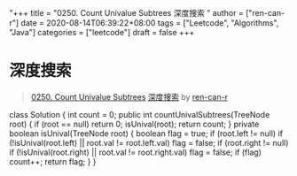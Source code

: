 "+++
title = "0250. Count Univalue Subtrees 深度搜索 "
author = ["ren-can-r"]
date = 2020-08-14T06:39:22+08:00
tags = ["Leetcode", "Algorithms", "Java"]
categories = ["leetcode"]
draft = false
+++

# 深度搜索

> [0250. Count Univalue Subtrees](https://leetcode-cn.com/problems/count-univalue-subtrees/)
> [深度搜索](https://leetcode-cn.com/problems/count-univalue-subtrees/solution/shen-du-sou-suo-by-ren-can-r/) by [ren-can-r](https://leetcode-cn.com/u/ren-can-r/)

   class Solution {
        int count = 0;
        public int countUnivalSubtrees(TreeNode root) {
            if (root == null) return 0;
            isUnival(root);
            return count;
        }
        private boolean isUnival(TreeNode root) {
            boolean flag = true;
            if (root.left != null)
                if (!isUnival(root.left) || root.val != root.left.val) flag = false;
            if (root.right != null)
                if (!isUnival(root.right) || root.val != root.right.val) flag = false;
            if (flag) count++;
            return flag;
        }
    }